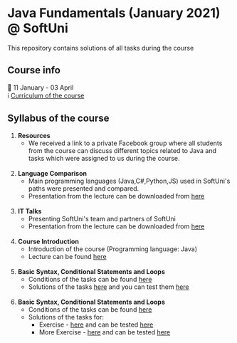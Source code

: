 # Java Fundamentals (January 2021) @ SoftUni
This repository contains solutions of all tasks during the course

## Course info
📅  11 January - 03 April<br/>
:information_source: [Curriculum of the course](https://softuni.bg/trainings/3212/java-fundamentals-january-2021/internal)

## Syllabus of the course
1. **Resources**
    - We received a link to a private Facebook group where all students from the course can discuss different topics related to Java and tasks which were assigned to us during the course.
<br/><br/>
2. **Language Comparison**
    - Main programming languages (Java,C#,Python,JS) used in SoftUni's paths were presented and compared.
    - Presentation from the lecture can be downloaded from [here](https://github.com/i5kov/Java-Fundamentals/blob/main/02.Language%20Comparison/Language%20Comparison.pptx)
<br/><br/>
3. **IT Talks**
    - Presenting SoftUni's team and partners of SoftUni
    - Presentation from the lecture can be downloaded from [here](https://github.com/i5kov/Java-Fundamentals/tree/main/03.IT%20Talks)
<br/><br/>
4. **Course Introduction**
    - Introduction of the course (Programming language: Java)
    - Lecture can be found [here](https://github.com/i5kov/Java-Fundamentals/blob/main/04.Course%20Introduction/Java-Fundamentals-Course-Introduction.pptx)
<br/><br/>
5. **Basic Syntax, Conditional Statements and Loops**
    - Conditions of the tasks can be found [here](https://github.com/i5kov/Java-Fundamentals/tree/main/05.Basic%20Syntax%2C%20Conditional%20Statements%20and%20Loops/tasks%20conditions)
    - Solutions of the tasks [here](https://github.com/i5kov/Java-Fundamentals/tree/main/05.Basic%20Syntax%2C%20Conditional%20Statements%20and%20Loops/src) and you can test them [here](https://judge.softuni.bg/Contests/1190/Basic-Syntax-Conditional-Statements-and-Loops-Lab)
<br/><br/>
6. **Basic Syntax, Conditional Statements and Loops**
    - Conditions of the tasks can be found [here](https://github.com/i5kov/Java-Fundamentals/tree/main/06.EXERCISE-Basic%20Syntax%2C%20Conditional%20Statements%20and%20Loops/tasks%20conditions)
    - Solutions of the tasks for:
        - Exercise - [here](https://github.com/i5kov/Java-Fundamentals/tree/main/06.EXERCISE-Basic%20Syntax%2C%20Conditional%20Statements%20and%20Loops/src/lab_tasks) and can be tested [here](https://judge.softuni.bg/Contests/1226/Basic-Syntax-Conditional-Statements-and-Loops-Exercise)
        - More Exercise - [here](https://github.com/i5kov/Java-Fundamentals/tree/main/06.EXERCISE-Basic%20Syntax%2C%20Conditional%20Statements%20and%20Loops/src/moreexercise_tasks) and can be tested [here](https://judge.softuni.bg/Contests/1461/Basic-Syntax-Conditional-Statements-and-Loops-More-Exercise)